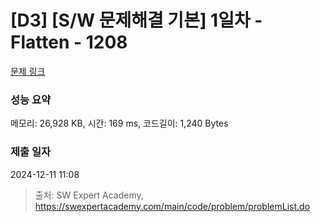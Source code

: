 # [D3] [S/W 문제해결 기본] 1일차 - Flatten - 1208 

[문제 링크](https://swexpertacademy.com/main/code/problem/problemDetail.do?contestProbId=AV139KOaABgCFAYh) 

### 성능 요약

메모리: 26,928 KB, 시간: 169 ms, 코드길이: 1,240 Bytes

### 제출 일자

2024-12-11 11:08



> 출처: SW Expert Academy, https://swexpertacademy.com/main/code/problem/problemList.do